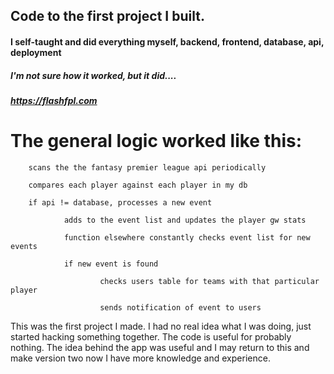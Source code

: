 ## Code to the first project I built.

#### I self-taught and did everything myself, backend, frontend, database, api, deployment

##### I'm not sure how it worked, but it did....

###### **https://flashfpl.com**

# The general logic worked like this:


        scans the the fantasy premier league api periodically

        compares each player against each player in my db

        if api != database, processes a new event

                adds to the event list and updates the player gw stats
        
                function elsewhere constantly checks event list for new events
        
                if new event is found
        
                        checks users table for teams with that particular player
                
                        sends notification of event to users


This was the first project I made. I had no real idea what I was doing, just started hacking something together. The code is useful for probably nothing. The idea behind the app was useful and I may return to this and make version two now I have more knowledge and experience.
